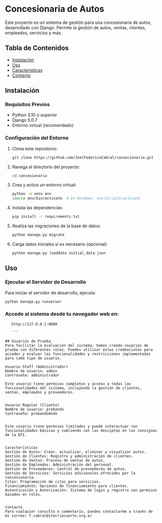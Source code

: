 # Concesionaria de Autos

Este proyecto es un sistema de gestión para una concesionaria de autos, desarrollado con Django. Permite la gestión de autos, ventas, clientes, empleados, servicios y más.

## Tabla de Contenidos

- [Instalación](#instalación)
- [Uso](#uso)
- [Características](#características)
- [Contacto](#contacto)

## Instalación

### Requisitos Previos

- Python 3.10 o superior
- Django 5.0.7
- Entorno virtual (recomendado)

### Configuración del Entorno

1. Clona este repositorio:

    ```bash
    git clone https://github.com/JoelFedericoCabral/consecionaria.git
    ```

2. Navega al directorio del proyecto:

    ```bash
    cd concesionaria
    ```

3. Crea y activa un entorno virtual:

    ```bash
    python -m venv env
    source env/bin/activate  # En Windows: env\Scripts\activate
    ```

4. Instala las dependencias:

    ```bash
    pip install -r requirements.txt
    ```

5. Realiza las migraciones de la base de datos:

    ```bash
    python manage.py migrate
    ```

6. Carga datos iniciales si es necesario (opcional):

    ```bash
    python manage.py loaddata initial_data.json
    ```

## Uso

### Ejecutar el Servidor de Desarrollo

Para iniciar el servidor de desarrollo, ejecuta:

```bash
python manage.py runserver
```


### Accede al sistema desde tu navegador web en:

 ```
    http://127.0.0.1:8000

    ```

## Usuarios de Prueba
Para facilitar la evaluación del sistema, hemos creado usuarios de prueba con diferentes roles. Puedes utilizar estas credenciales para acceder y evaluar las funcionalidades y restricciones implementadas para cada tipo de usuario.

Usuario Staff (Administrador)
Nombre de usuario: admin
Contraseña: administrador

Este usuario tiene permisos completos y acceso a todas las funcionalidades del sistema, incluyendo la gestión de clientes, ventas, empleados y proveedores.


Usuario Regular (Cliente)
Nombre de usuario: probando
Contraseña: probandoAndo


Este usuario tiene permisos limitados y puede interactuar con funcionalidades básicas y cumliendo con las desciptas en las consignas de la EFI.


Características
Gestión de Autos: Crear, actualizar, eliminar y visualizar autos.
Gestión de Clientes: Registro y administración de clientes.
Gestión de Ventas: Proceso de ventas de autos.
Gestión de Empleados: Administración del personal.
Gestión de Proveedores: Control de proveedores de autos.
Gestión de Servicios: Servicios adicionales ofrecidos por la concesionaria.
Citas: Programación de citas para servicios.
Financiamiento: Opciones de financiamiento para clientes.
Autenticación y Autorización: Sistema de login y registro con permisos basados en roles.


Contacto
Para cualquier consulta o comentario, puedes contactarme a través de mi correo: f.cabral@itecriocuarto.org.ar

